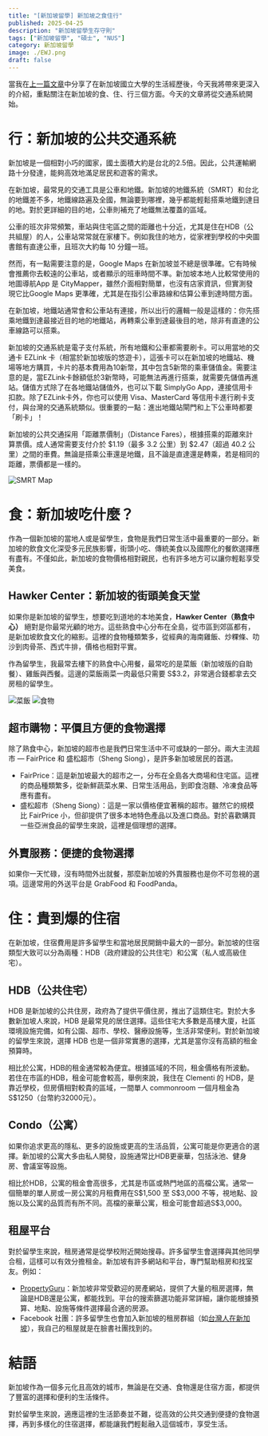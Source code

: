 ```yaml
---
title: "[新加坡留學] 新加坡之食住行"
published: 2025-04-25
description: "新加坡留學生存守則"
tags: ["新加坡留學", "碩士", "NUS"]
category: 新加坡留學
image: ./EWJ.png
draft: false
---
```


當我在[上一篇文章](https://itsjeremyhsieh.github.io/posts/singapore-study/singapore_study_living/)中分享了在新加坡國立大學的生活經歷後，今天我將帶來更深入的介紹，重點關注在新加坡的食、住、行三個方面。今天的文章將從交通系統開始。

# 行：新加坡的公共交通系統

新加坡是一個相對小巧的國家，國土面積大約是台北的2.5倍。因此，公共運輸網路十分發達，能夠高效地滿足居民和遊客的需求。

在新加坡，最常見的交通工具是公車和地鐵。新加坡的地鐵系統（SMRT）和台北的地鐵差不多，地鐵線路遍及全國，無論要到哪裡，幾乎都能輕鬆搭乘地鐵到達目的地。對於更詳細的目的地，公車則補充了地鐵無法覆蓋的區域。

公車的班次非常頻繁，車站與住宅區之間的距離也十分近，尤其是住在HDB（公共組屋）的人，公車站常常就在家樓下。例如我住的地方，從家裡到學校的中央圖書館有直達公車，且班次大約每 10 分鐘一班。

然而，有一點需要注意的是，Google Maps 在新加坡並不總是很準確。它有時候會推薦你去較遠的公車站，或者顯示的班車時間不準。新加坡本地人比較常使用的地圖導航App 是 CityMapper，雖然介面相對簡單，也沒有店家資訊，但實測發現它比Google Maps 更準確，尤其是在指引公車路線和估算公車到達時間方面。

在新加坡，地鐵站通常會和公車站有連接，所以出行的邏輯一般是這樣的：你先搭乘地鐵到達最接近目的地的地鐵站，再轉乘公車到達最後目的地，除非有直達的公車線路可以搭乘。

新加坡的交通系統是電子支付系統，所有地鐵和公車都需要刷卡。可以用當地的交通卡 EZLink 卡（相當於新加坡版的悠遊卡），這張卡可以在新加坡的地鐵站、機場等地方購買，卡片的基本費用為10新幣，其中包含5新幣的乘車儲值金。需要注意的是，當EZLink卡餘額低於3新幣時，可能無法再進行搭乘，就需要先儲值再進站。儲值方式除了在各地鐵站儲值外，也可以下載 SimplyGo App，連接信用卡扣款。除了EZLink卡外，你也可以使用 Visa、MasterCard 等信用卡進行刷卡支付，與台灣的交通系統類似。很重要的一點：進出地鐵站閘門和上下公車時都要「刷卡」！

新加坡的公共交通採用「距離票價制」（Distance Fares），根據搭乘的距離來計算票價。成人通常需要支付介於 \$1.19（最多 3.2 公里）到 \$2.47（超過 40.2 公里）之間的車費。無論是搭乘公車還是地鐵，且不論是直達還是轉乘，若是相同的距離，票價都是一樣的。

![SMRT Map](MRT-Map.png)

# 食：新加坡吃什麼？

作為一個新加坡的當地人或是留學生，食物是我們日常生活中最重要的一部分。新加坡的飲食文化深受多元民族影響，街頭小吃、傳統美食以及國際化的餐飲選擇應有盡有。不僅如此，新加坡的食物價格相對親民，也有許多地方可以讓你輕鬆享受美食。

## Hawker Center：新加坡的街頭美食天堂

如果你是新加坡的留學生，想要吃到道地的本地美食，**Hawker Center（熟食中心）** 絕對是你最常光顧的地方。這些熟食中心分布在全島，從市區到郊區都有，是新加坡飲食文化的縮影。這裡的食物種類繁多，從經典的海南雞飯、炒粿條、叻沙到肉骨茶、西式牛排，價格也相對平實。

作為留學生，我最常去樓下的熟食中心用餐，最常吃的是菜飯（新加坡版的自助餐）、雞飯與西餐。這邊的菜飯兩菜一肉最低只需要 S$3.2，非常適合錢都拿去交房租的留學生。

![菜飯](菜飯.jpg)
![食物](food.jpg)

## 超市購物：平價且方便的食物選擇

除了熟食中心，新加坡的超市也是我們日常生活中不可或缺的一部分。兩大主流超市 — FairPrice 和 盛松超市（Sheng Siong），是許多新加坡居民的首選。
- FairPrice：這是新加坡最大的超市之一，分布在全島各大商場和住宅區。這裡的商品種類繁多，從新鮮蔬菜水果、日常生活用品，到即食泡麵、冷凍食品等應有盡有。
- 盛松超市（Sheng Siong）：這是一家以價格便宜著稱的超市。雖然它的規模比 FairPrice 小，但卻提供了很多本地特色產品以及進口商品。對於喜歡購買一些亞洲食品的留學生來說，這裡是個理想的選擇。

## 外賣服務：便捷的食物選擇

如果你一天忙碌，沒有時間外出就餐，那麼新加坡的外賣服務也是你不可忽視的選項。這邊常用的外送平台是 GrabFood 和 FoodPanda。

# 住：貴到爆的住宿

在新加坡，住宿費用是許多留學生和當地居民開銷中最大的一部分。新加坡的住宿類型大致可以分為兩種：HDB（政府建設的公共住宅）和公寓（私人或高級住宅）。

## HDB（公共住宅）

HDB 是新加坡的公共住房，政府為了提供平價住房，推出了這類住宅。對於大多數新加坡人來說，HDB 是最常見的居住選擇。這些住宅大多數是高樓大廈，社區環境設施完備，如有公園、超市、學校、醫療設施等，生活非常便利。對於新加坡的留學生來說，選擇 HDB 也是一個非常實惠的選擇，尤其是當你沒有高額的租金預算時。

相比於公寓，HDB的租金通常較為便宜。根據區域的不同，租金價格有所波動。若住在市區的HDB，租金可能會較高，舉例來說，我住在 Clementi 的 HDB，是靠近學校，但房價相對較貴的區域，一間單人 commonroom 一個月租金為 S\$1250（台幣約32000元）。

## Condo（公寓）
如果你追求更高的隱私、更多的設施或更高的生活品質，公寓可能是你更適合的選擇。新加坡的公寓大多由私人開發，設施通常比HDB更豪華，包括泳池、健身房、會議室等設施。

相比於HDB，公寓的租金會高很多，尤其是市區或熱門地區的高檔公寓。通常一個簡單的單人房或一房公寓的月租費用在S\$1,500 至 S\$3,000 不等，視地點、設施以及公寓的品質而有所不同。高檔的豪華公寓，租金可能會超過S\$3,000。

## 租屋平台
對於留學生來說，租房通常是從學校附近開始搜尋。許多留學生會選擇與其他同學合租，這樣可以有效分擔租金。新加坡有許多網站和平台，專門幫助租房和找室友。例如：
- [PropertyGuru](https://www.propertyguru.com.sg)：新加坡非常受歡迎的房產網站，提供了大量的租房選擇，無論是HDB還是公寓，都能找到。平台的搜索篩選功能非常詳細，讓你能根據預算、地點、設施等條件選擇最合適的房源。
- Facebook 社團：許多留學生也會加入新加坡的租房群組（如[台灣人在新加坡](https://www.facebook.com/share/g/16F9N9TGA1/)），我自己的租屋就是在臉書社團找到的。

# 結語

新加坡作為一個多元化且高效的城市，無論是在交通、食物還是住宿方面，都提供了豐富的選擇和便利的生活條件。  

對於留學生來說，適應這裡的生活節奏並不難，從高效的公共交通到便捷的食物選擇，再到多樣化的住宿選擇，都能讓我們輕鬆融入這個城市，享受生活。